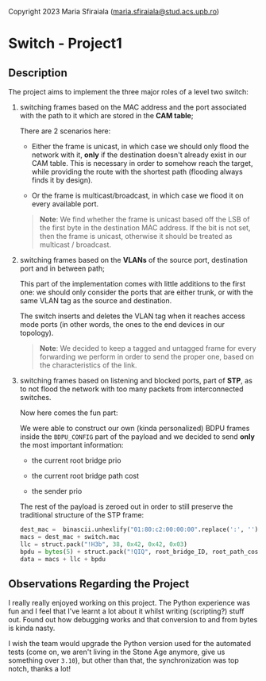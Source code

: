 Copyright 2023 Maria Sfiraiala (maria.sfiraiala@stud.acs.upb.ro)

# Switch - Project1

## Description

The project aims to implement the three major roles of a level two switch:

1. switching frames based on the MAC address and the port associated with the path to it which are stored in the **CAM table**;

   There are 2 scenarios here:

   * Either the frame is unicast, in which case we should only flood the network with it, **only** if the destination doesn't already exist in our CAM table.
   This is necessary in order to somehow reach the target, while providing the route with the shortest path (flooding always finds it by design).

   * Or the frame is multicast/broadcast, in which case we flood it on every available port.

   > **Note**: We find whether the frame is unicast based off the LSB of the first byte in the destination MAC address.
   If the bit is not set, then the frame is unicast, otherwise it should be treated as multicast / broadcast.

1. switching frames based on the **VLANs** of the source port, destination port and in between path;

   This part of the implementation comes with little additions to the first one: we should only consider the ports that are either trunk, or with the same VLAN tag as the source and destination.

   The switch inserts and deletes the VLAN tag when it reaches access mode ports (in other words, the ones to the end devices in our topology).

   > **Note**: We decided to keep a tagged and untagged frame for every forwarding we perform in order to send the proper one, based on the characteristics of the link.

1. switching frames based on listening and blocked ports, part of **STP**, as to not flood the network with too many packets from interconnected switches.

   Now here comes the fun part:

   We were able to construct our own (kinda personalized) BDPU frames inside the `BDPU_CONFIG` part of the payload and we decided to send **only** the most important information:

   * the current root bridge prio

   * the current root bridge path cost

   * the sender prio

   The rest of the payload is zeroed out in order to still preserve the traditional structure of the STP frame:

   ```Python
   dest_mac =  binascii.unhexlify("01:80:c2:00:00:00".replace(':', ''))
   macs = dest_mac + switch.mac
   llc = struct.pack("!H3b", 38, 0x42, 0x42, 0x03)
   bpdu = bytes(5) + struct.pack("!QIQ", root_bridge_ID, root_path_cost, switch.prio) + bytes(10)
   data = macs + llc + bpdu
   ```

## Observations Regarding the Project

I really really enjoyed working on this project.
The Python experience was fun and I feel that I've learnt a lot about it whilst writing (scripting?) stuff out.
Found out how debugging works and that conversion to and from bytes is kinda nasty.

I wish the team would upgrade the Python version used for the automated tests (come on, we aren't living in the Stone Age anymore, give us something over `3.10`), but other than that, the synchronization was top notch, thanks a lot!
